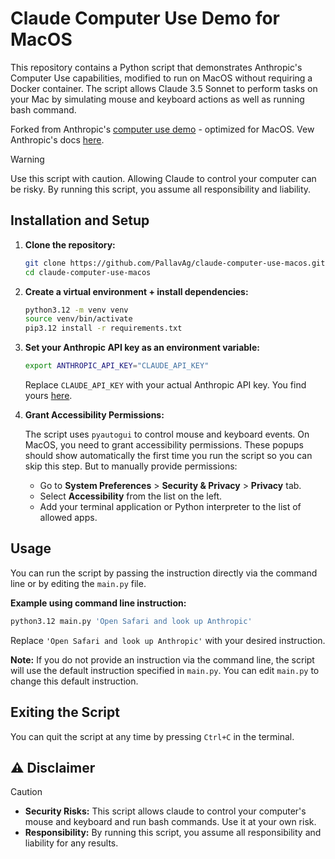 # Claude Computer Use Demo for MacOS

This repository contains a Python script that demonstrates Anthropic's Computer Use capabilities, modified to run on MacOS without requiring a Docker container. The script allows Claude 3.5 Sonnet to perform tasks on your Mac by simulating mouse and keyboard actions as well as running bash command.

Forked from Anthropic's [computer use demo](https://github.com/anthropics/anthropic-quickstarts/tree/main/computer-use-demo) - optimized for MacOS.
Vew Anthropic's docs [here](https://docs.anthropic.com/en/docs/build-with-claude/computer-use).

> [!WARNING]  
> Use this script with caution. Allowing Claude to control your computer can be risky. By running this script, you assume all responsibility and liability.

## Installation and Setup

1. **Clone the repository:**

   ```bash
   git clone https://github.com/PallavAg/claude-computer-use-macos.git
   cd claude-computer-use-macos
   ```

2. **Create a virtual environment + install dependencies:**

   ```bash
   python3.12 -m venv venv
   source venv/bin/activate
   pip3.12 install -r requirements.txt
   ```

3. **Set your Anthropic API key as an environment variable:**

   ```bash
   export ANTHROPIC_API_KEY="CLAUDE_API_KEY"
   ```

   Replace `CLAUDE_API_KEY` with your actual Anthropic API key. You find yours [here](https://console.anthropic.com/settings/keys).

4. **Grant Accessibility Permissions:**

   The script uses `pyautogui` to control mouse and keyboard events. On MacOS, you need to grant accessibility permissions. These popups should show automatically the first time you run the script so you can skip this step. But to manually provide permissions:

   - Go to **System Preferences** > **Security & Privacy** > **Privacy** tab.
   - Select **Accessibility** from the list on the left.
   - Add your terminal application or Python interpreter to the list of allowed apps.

## Usage

You can run the script by passing the instruction directly via the command line or by editing the `main.py` file.

**Example using command line instruction:**

```bash
python3.12 main.py 'Open Safari and look up Anthropic'
```

Replace `'Open Safari and look up Anthropic'` with your desired instruction.

**Note:** If you do not provide an instruction via the command line, the script will use the default instruction specified in `main.py`. You can edit `main.py` to change this default instruction.

## Exiting the Script

You can quit the script at any time by pressing `Ctrl+C` in the terminal.

## ⚠ Disclaimer

> [!CAUTION]
> - **Security Risks:** This script allows claude to control your computer's mouse and keyboard and run bash commands. Use it at your own risk.
> - **Responsibility:** By running this script, you assume all responsibility and liability for any results.
